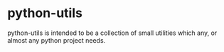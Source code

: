 # python-utils
  python-utils is intended to be a collection of small utilities which any, or almost any python project needs.